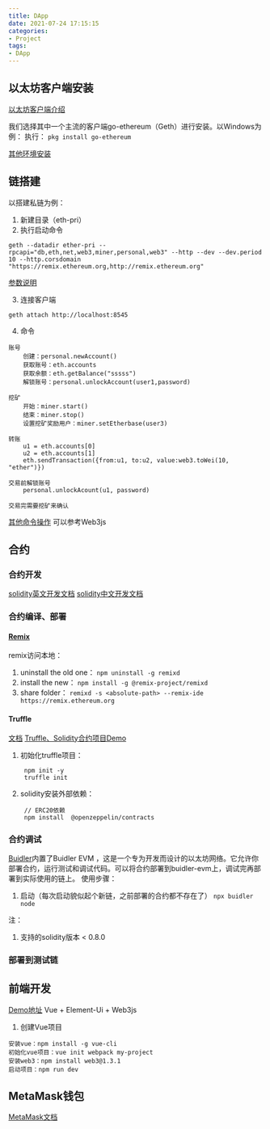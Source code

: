 ```yaml
---
title: DApp
date: 2021-07-24 17:15:15
categories: 
- Project
tags: 
- DApp
---
```


## 以太坊客户端安装
[以太坊客户端介绍](https://ethereumdocch.readthedocs.io/zh/latest/ethereum-clients/index.html)

我们选择其中一个主流的客户端go-ethereum（Geth）进行安装。以Windows为例：
执行：
`pkg install go-ethereum`

[其他环境安装](https://geth.ethereum.org/docs/install-and-build/installing-geth)

## 链搭建
以搭建私链为例：
1. 新建目录（eth-pri）
2. 执行启动命令
```
geth --datadir ether-pri --rpcapi="db,eth,net,web3,miner,personal,web3" --http --dev --dev.period 10 --http.corsdomain "https://remix.ethereum.org,http://remix.ethereum.org"
```
[参数说明](https://geth.ethereum.org/docs/interface/command-line-options)

3. 连接客户端
```
geth attach http://localhost:8545
```
4. 命令
```
账号
    创建：personal.newAccount()
    获取账号：eth.accounts
    获取余额：eth.getBalance("sssss")
    解锁账号：personal.unlockAccount(user1,password)

挖矿
    开始：miner.start()
    结束：miner.stop()
    设置挖矿奖励用户：miner.setEtherbase(user3)

转账
    u1 = eth.accounts[0]
    u2 = eth.accounts[1]
    eth.sendTransaction({from:u1, to:u2, value:web3.toWei(10, "ether")})

交易前解锁账号
    personal.unlockAcount(u1, password)

交易完需要挖矿来确认

```
[其他命令操作](https://web3js.readthedocs.io/en/v1.2.9/) 可以参考Web3js

## 合约

### 合约开发
[solidity英文开发文档](https://docs.soliditylang.org/en/v0.8.6/)
[solidity中文开发文档](https://learnblockchain.cn/docs/solidity/index.html)

### 合约编译、部署
#### [Remix](https://remix.ethereum.org/)
remix访问本地：
1. uninstall the old one： `npm uninstall -g remixd`
2. install the new： `npm install -g @remix-project/remixd`
3. share folder： `remixd -s <absolute-path> --remix-ide https://remix.ethereum.org`


#### Truffle
[文档](https://truffle.tryblockchain.org/Solidity-truffle-%e5%ae%9e%e6%88%98.html)
[Truffle、Solidity合约项目Demo]()
1. 初始化truffle项目：
   ```
    npm init -y
    truffle init
   ```
2. solidity安装外部依赖：
   ```
    // ERC20依赖
    npm install  @openzeppelin/contracts
   ```

### 合约调试
[Buidler](https://cloud.tencent.com/developer/article/1679411)内置了Buidler EVM ，这是一个专为开发而设计的以太坊网络。它允许你部署合约，运行测试和调试代码。可以将合约部署到buidler-evm上，调试完再部署到实际使用的链上。
使用步骤：
1. 启动（每次启动貌似起个新链，之前部署的合约都不存在了）
   `npx buidler node`

注：
1. 支持的solidity版本 < 0.8.0
   

### 部署到测试链

## 前端开发
[Demo地址]()
Vue + Element-Ui + Web3js
1. 创建Vue项目
```
安装vue：npm install -g vue-cli
初始化vue项目：vue init webpack my-project
安装web3：npm install web3@1.3.1
启动项目：npm run dev
```

## MetaMask钱包
[MetaMask文档](https://docs.metamask.io/guide/getting-started.html)